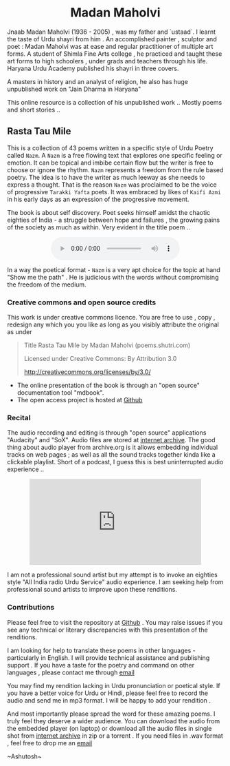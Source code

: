 <center>
<h1> Madan Maholvi </h1>
</center>
Jnaab Madan Maholvi (1936 - 2005) , was my father and `ustaad`. I learnt the taste of Urdu shayri from him . An accomplished painter , sculptor and poet : Madan Maholvi was at ease and regular practitioner of multiple art forms. A student of Shimla Fine Arts college , he practiced and taught these art forms to high schoolers , under grads and teachers through his life.
Haryana Urdu Academy published his shayri in three covers.

A masters in history and an analyst of religion, he also has huge unpublished work on "Jain Dharma in Haryana"

This online resource is a collection of his unpublished work .. Mostly poems and short stories .. 

## Rasta Tau Mile 

This is a collection of 43 poems written in a specific style of Urdu Poetry called `Nazm`. A `Nazm` is a free flowing text that explores one specific feeling or emotion. It can be topical and imbibe certain flow but the writer is free to choose or ignore the rhythm. `Nazm` represents a freedom from the rule based poetry. The idea is to have the writer as much leeway as she needs to express a thought. That is the reason `Nazm` was proclaimed to be the voice of progressive `Tarakki Yafta` poets. It was embraced by likes of `Kaifi Azmi` in his early days as an expression of the progressive movement. 

The book is about self discovery. Poet seeks himself amidst the chaotic eighties of India - a struggle between hope and failures , the growing pains of the society as much as within. Very evident in the title poem .. 

<center>
<figure>
    <audio
        controls
        src="./rtmShort.mp3">
            Your browser does not support the
            <code>audio</code> element.
    </audio>
</figure>
</center>


In a way the poetical format - `Nazm` is a very apt choice for the topic at hand "Show me the path" . He is judicious with the words without compromising the freedom of the medium. 

### Creative commons and open source credits

This work is under creative commons licence. You are free to use , copy , redesign any which you you like as long as you visibly attribute the original as under 

> Title Rasta Tau Mile by  Madan Maholvi (poems.shutri.com)
>
> Licensed under Creative Commons: By Attribution 3.0
>
> http://creativecommons.org/licenses/by/3.0/
>

- The online presentation of the book is through an "open source" documentation tool "mdbook".
- The open access project is hosted at [Github](https://github.com/ashutoshmjain/rtm)

### Recital

The audio recording and editing is through "open source" applications "Audacity" and "SoX". Audio files are stored at [internet archive](https://archive.org/details/rastaTauMile). The good thing about audio player from archive.org is it allows embedding individual tracks on web pages ; as well as all the sound tracks together kinda like a clickable playlist. Short of a podcast, I guess this is best uninterrupted audio experience .. 
<center>

<iframe src="https://archive.org/embed/rastaTauMile&playlist=1&list_height=150" width="400" height="200" frameborder="0" webkitallowfullscreen="true" mozallowfullscreen="true" allowfullscreen></iframe>

</center>

I am not a professional sound artist but my attempt is to invoke an eighties style "All India radio Urdu Service" audio experience. I am seeking help from professional sound artists to improve upon these renditions. 

### Contributions

Please feel free to visit the repository at  [Github](https://github.com/ashutoshmjain/rtm) . You may raise issues if you see any technical or literary discrepancies with this presentation of the renditions.

I am looking for help to translate these poems in other languages - particularly in English. I will provide technical assistance and publishing support .  If you have a taste for the poetry and command on other languages , please contact me through [email](mailto:amj@shutri.com)

You may find my rendition lacking in Urdu pronunciation or poetical style. If you have a better voice for Urdu or Hindi, please feel free to record the audio and send me in mp3 format. I will be happy to add your rendition . 

And most importantly please spread the word for these amazing poems. I truly feel they deserve a wider audience. You can download the audio from the embedded player (on laptop) or download all the audio files in single shot from [internet archive](https://archive.org/details/rastaTauMile)  in zip or a torrent . If you need files in .wav format , feel free to drop me an [email](mailto:amj@shutri.com)


~Ashutosh~


